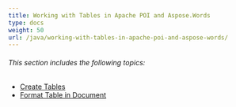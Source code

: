 ```yaml
---
title: Working with Tables in Apache POI and Aspose.Words
type: docs
weight: 50
url: /java/working-with-tables-in-apache-poi-and-aspose-words/
---
```


###### This section includes the following topics:

- [Create Tables](https://docs.aspose.com/words/java/create-tables/)
- [Format Table in Document](https://docs.aspose.com/words/java/format-table-in-document/)
